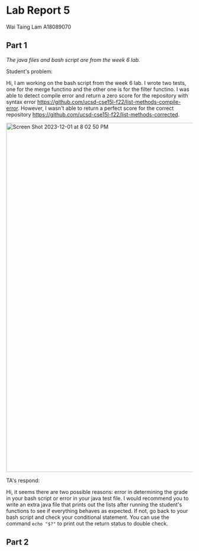 # Lab Report 5
Wai Taing Lam A18089070

## Part 1

_The java files and bash script are from the week 6 lab._

Student's problem:

Hi, I am working on the bash script from the week 6 lab. I wrote two tests, one for the merge functino and the other one is for the filter functino. I was able to detect compile error and return a zero score for the repository with syntax error https://github.com/ucsd-cse15l-f22/list-methods-compile-error. However, I wasn't able to return a perfect score for the correct repository https://github.com/ucsd-cse15l-f22/list-methods-corrected.

<img width="940" alt="Screen Shot 2023-12-01 at 8 02 50 PM" src="https://github.com/TimothyLam727/cse15l-lab-reports/assets/146874935/167f5e40-0bd6-46ee-8b45-87817b6626b8">


TA's respond:

Hi, it seems there are two possible reasons: error in determining the grade in your bash script or error in your java test file. I would recommend you to write an extra java file that prints out the lists after running the student's functions to see if everything behaves as expected. If not, go back to your bash script and check your conditional statement. You can use the command ```echo "$?"``` to print out the return status to double check.

## Part 2
